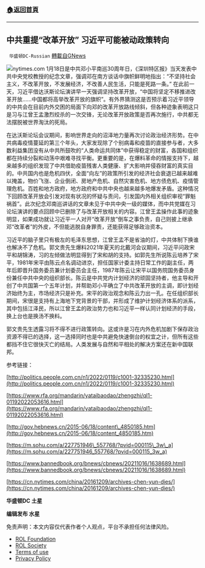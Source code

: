 ###  [:house:返回首頁](https://github.com/ourhimalayas/txt)
---


## 中共重提“改革开放” 习近平可能被动政策转向
` 华盛顿DC-Russian` [轉載自GNews](https://gnews.org/zh-hans/1898956/)

![](https://assets.gnews.org/wp-content/uploads/2022/01/D.jpg)nytimes.com
1月18日是中共邓小平南巡30周年日，《深圳特区报》当天发表中共中央党校教授的纪念文章，强调邓在南方谈话中旗帜鲜明地指出：“不坚持社会主义，不改革开放，不发展经济，不改善人民生活，只能是死路一条。” 在此前一天，习近平借达沃斯论坛演讲早一天强调坚持改革开放，“中国将坚定不移推进改革开放……中国都将高举改革开放的旗帜”。有外界猜测这是否预示着习近平领导的中共会在目前内外交困的局面下向邓的改革开放路线倾斜，但各种迹象表明这只是习与江曾王孟激烈绞杀的一次交锋，无论改革开放政策是否再次施行，中共都无法摆脱被世界淘汰的死局。

在达沃斯论坛会议期间，影响世界走向的沼泽地力量再次讨论政治经济形势。在中共病毒疫情蔓延的第三个年头，大家发现除了个别病毒和疫苗的直接参与者，大多数利益集团没有从中共所鼓吹的“人类命运共同体”中获得稳定的财富，各国和组织都在持续分裂和动荡中艰难寻找平衡。更重要的是，在爆料革命的情报支持下，越来越多的组织发现了中共借助疫苗残害人类健康、扩大影响并侵吞财富的真实目的。中共国内也是危机四伏，全面“向左”的政策所引发的经济社会衰退已越来越难以掩盖，物价飞涨、企业倒闭、房地产危机、自然灾害危机、地方债危机、疫情管理危机。百姓和地方政府，地方政府和中共中央也越来越多地爆发矛盾。这种情况下回顾改革开放会引发对现有状况的怀疑与责问，引发国内外相关组织审视“罪魁祸首”。此次纪念邓南巡讲话的文章未见于中共中央一级的媒体，而中共党媒在习论坛演讲的要点回顾中已删除了与改革开放相关的内容。江曾王孟操作此事的迹象明显，如果成功就让习近平一人对开“改革开放”倒车之事负责，自己则披上继承邓“改革者”的外皮，不但能逃脱自身罪责，还能获得足够政治资本。

习近平的脑子里只有极左的毛泽东思想，江曾王孟不是省油的灯，中共体制下换谁也解决不了危机。郭文贵先生爆料2021年夏天的北戴河会议期间，习近平问政宋平和胡锦涛，习的左倾做法明显得到了宋和胡的支持。如郭先生所说陈云培养了宋平，1981年宋平由陈云点名调动进京，担任国家计委主持日常工作的副主任，两年后即晋升国务委员兼计划委员会主任，1987年陈云让宋平以国务院国务委员身份兼任中共中央的组织部长。陈云是中共党内计划经济的顽固坚持者，他主导和开创了中共国第一个五年计划，并帮助邓小平确立了中共改革开放的主调，即计划经济始终为主，市场经济只是补充。宋平的政治观念和陈云力出一孔。在任组织部长期间，宋很是支持有上海地下党背景的干部，并形成了维护计划经济体系的派系，其中包括江泽民，所以江曾王孟的政治势力也和习近平一样认同计划经济的手段，换上台也是换汤不换料。

郭文贵先生透露习将不得不进行政策转向。这或许是习在内外危机加剧下保存政治资源不得已的选择，这一选择同时也是中共避免快速倒台的权宜之计，但所有这些都挡不住它很快灭亡的结局。人类发展与自然和平相处的解决方案还在新中国联邦。

参考链接：

[http://politics.people.com.cn/n1/2022/0119/c1001-32335230.html](http://politics.people.com.cn/n1/2022/0119/c1001-32335230.html)

[https://www.rfa.org/mandarin/yataibaodao/zhengzhi/ql1-01192022053616.html](https://www.rfa.org/mandarin/yataibaodao/zhengzhi/ql1-01192022053616.html)

[http://gov.hebnews.cn/2015-06/18/content\_4850185.htm](http://gov.hebnews.cn/2015-06/18/content_4850185.htm)

[https://m.sohu.com/a/227751946\_557768/?pvid=000115\_3w\_a](https://m.sohu.com/a/227751946_557768/?pvid=000115_3w_a)

[https://www.bannedbook.org/bnews/cbnews/20211016/1638689.html](https://www.bannedbook.org/bnews/cbnews/20211016/1638689.html)

[https://cn.nytimes.com/china/20161209/archives-chen-yun-dies/](https://cn.nytimes.com/china/20161209/archives-chen-yun-dies/)

**华盛顿DC 土星**

**编辑发布  水星**

 

免责声明：本文内容仅代表作者个人观点，平台不承担任何法律风险。

- [ROL Foundation](https://rolfoundation.org/)
- [ROL Society](https://rolsociety.org/)
- [Terms of use](https://gnews.org/terms-of-use-3/)
- [Privacy Policy](https://gnews.org/privacy-policy/)
